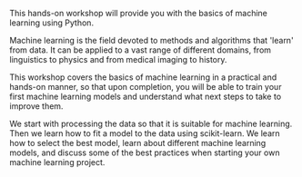 This hands-on workshop will provide you with the basics of machine learning using Python.

Machine learning is the field devoted to methods and algorithms that 'learn' from data. 
It can be applied to a vast range of different domains, from linguistics to physics and from medical imaging to history.

This workshop covers the basics of machine learning in a practical and hands-on manner, 
so that upon completion, you will be able to train your first machine learning models and understand what next steps to take to improve them.

We start with processing the data so that it is suitable for machine learning.
Then we learn how to fit a model to the data using scikit-learn.
We learn how to select the best model, learn about different machine learning models,
and discuss some of the best practices when starting your own machine learning project.
